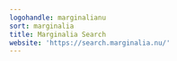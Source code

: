 ```yaml
---
logohandle: marginalianu
sort: marginalia
title: Marginalia Search
website: 'https://search.marginalia.nu/'
---
```

